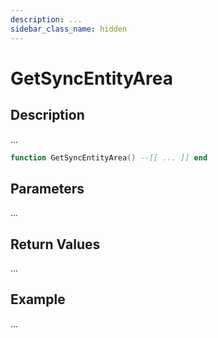 ```yaml
---
description: ...
sidebar_class_name: hidden
---
```


# GetSyncEntityArea

## Description

...

```lua
function GetSyncEntityArea() --[[ ... ]] end
```

## Parameters

...

## Return Values

...

## Example

...

